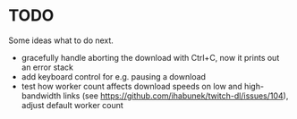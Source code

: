 TODO
====

Some ideas what to do next.

* gracefully handle aborting the download with Ctrl+C, now it prints out an error stack
* add keyboard control for e.g. pausing a download
* test how worker count affects download speeds on low and high-bandwidth links (see https://github.com/ihabunek/twitch-dl/issues/104), adjust default worker count
